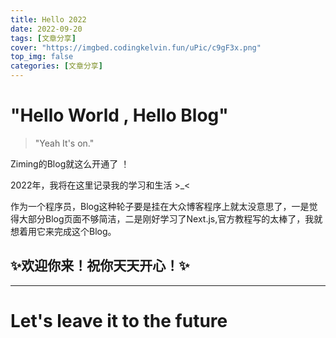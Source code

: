 ```yaml
---
title: Hello 2022
date: 2022-09-20
tags: [文章分享]
cover: "https://imgbed.codingkelvin.fun/uPic/c9gF3x.png"
top_img: false
categories: [文章分享]
---
```


# "Hello World , Hello Blog"

>"Yeah It's on."

Ziming的Blog就这么开通了 ！

2022年，我将在这里记录我的学习和生活 >_<

作为一个程序员，Blog这种轮子要是挂在大众博客程序上就太没意思了，一是觉得大部分Blog页面不够简洁，二是刚好学习了Next.js,官方教程写的太棒了，我就想着用它来完成这个Blog。

## ✨欢迎你来！祝你天天开心！✨

---

# Let's leave it to the future